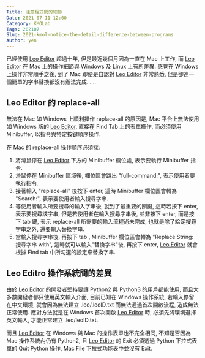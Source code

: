 ```yaml
---
Title: 注意程式間的細節
Date: 2021-07-11 12:00
Category: KMOLab
Tags: 202107
Slug: 2021-kmol-notice-the-detail-difference-between-programs
Author: yen
---
```


已經使用 [Leo Editor] 超過十年, 但是最近幾個月因為一直在 Mac 上工作, 而 [Leo Editor] 在 Mac 上的操作細節與 Windows 及 Linux 上有所差異. 感覺在 Windows 上操作非常順手之後, 到了 Mac 即便是自認對 [Leo Editor] 非常熟悉, 但是卻連一個簡單的字串替換都沒有辦法完成......

<!-- PELICAN_END_SUMMARY -->

Leo Editor 的 replace-all
----

無法在  Mac 如 Windows 上順利操作 replace-all 的原因是,  Mac 平台上無法使用如 Windows 版的 [Leo Editor], 直接在 Find Tab 上的表單操作, 而必須使用 Minibuffer, 以指令與特定按鍵順序操作.

在 Mac 的 replace-all 操作順序必須採:

1. 將滑鼠停在 [Leo Editor] 下方的 Minibuffer 欄位處, 表示要執行 Minibuffer 指令.
2. 滑鼠停在 Minibuffer 區域後, 欄位區會跳出 "full-command:", 表示使用者要執行指令.
3. 接著輸入 "replace-all" 後按下 enter, 這時 Minibuffer 欄位區會轉為 "Search:", 表示要使用者輸入搜尋字串.
4. 等使用者輸入所要搜尋的輸入字串後, 就到了最重要的關鍵, 這時若按下 enter, 表示要搜尋該字串, 但是若使用者在輸入搜尋字串後, 並非按下 enter, 而是按下 tab 鍵, 表示 replace-all 所需要的輸入流程尚未完成, 也就是除了給定搜尋字串之外, 還要輸入替換字串.
5. 當輸入搜尋字串後, 再按下 tab , Minibuffer 欄位區會轉為 "Replace String: 搜尋字串 with", 這時就可以輸入"替換字串"後, 再按下 enter, [Leo Editor] 就會根據 Find tab 中所勾選的設定來替換字串.

[Leo Editor]: https://leoeditor.com/

Leo Editro 操作系統間的差異
----

由於 [Leo Editor] 的開發者堅持要讓 Python2 與 Python3 的用戶都能使用, 而且大多數開發者都只使用英文輸入介面, 目前已知在 Windows 操作系統, 若輸入停留在中文環境, 就會因為無法建立 .leo/.leoID.txt 而無法通過首次開啟流程, 造成無法正常使用. 應對方法就是在 Windows 首次開啟 [Leo Editor] 時, 必須先將環境選擇英文輸入, 才能正常建立 .leo/leoID.txt.

而且 [Leo Editor] 在 Windows 與 Mac 的操作表單也不完全相同, 不知是否因為 Mac 操作系統內仍有 Python2, 且 [Leo Editor] 的 Exit 必須透過 Python 下拉式表單的 Quit Python 操作, Mac File 下拉式功能表中並沒有 Exit.

